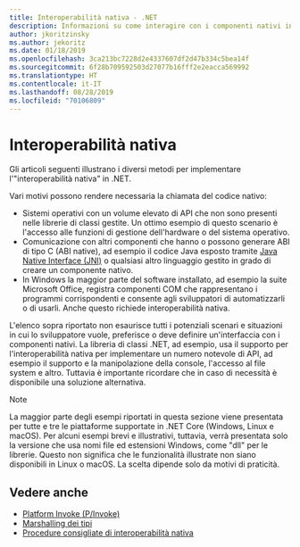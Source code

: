 ```yaml
---
title: Interoperabilità nativa - .NET
description: Informazioni su come interagire con i componenti nativi in .NET.
author: jkoritzinsky
ms.author: jekoritz
ms.date: 01/18/2019
ms.openlocfilehash: 3ca213bc7228d2e4337607df2d47b334c5bea14f
ms.sourcegitcommit: 6f28b709592503d27077b16fff2e2eacca569992
ms.translationtype: HT
ms.contentlocale: it-IT
ms.lasthandoff: 08/28/2019
ms.locfileid: "70106809"
---
```

# <a name="native-interoperability"></a>Interoperabilità nativa

Gli articoli seguenti illustrano i diversi metodi per implementare l'"interoperabilità nativa" in .NET.

Vari motivi possono rendere necessaria la chiamata del codice nativo:

- Sistemi operativi con un volume elevato di API che non sono presenti nelle librerie di classi gestite. Un ottimo esempio di questo scenario è l'accesso alle funzioni di gestione dell'hardware o del sistema operativo.
- Comunicazione con altri componenti che hanno o possono generare ABI di tipo C (ABI native), ad esempio il codice Java esposto tramite [Java Native Interface (JNI)](https://docs.oracle.com/javase/8/docs/technotes/guides/jni/) o qualsiasi altro linguaggio gestito in grado di creare un componente nativo.
- In Windows la maggior parte del software installato, ad esempio la suite Microsoft Office, registra componenti COM che rappresentano i programmi corrispondenti e consente agli sviluppatori di automatizzarli o di usarli. Anche questo richiede interoperabilità nativa.

L'elenco sopra riportato non esaurisce tutti i potenziali scenari e situazioni in cui lo sviluppatore vuole, preferisce o deve definire un'interfaccia con i componenti nativi. La libreria di classi .NET, ad esempio, usa il supporto per l'interoperabilità nativa per implementare un numero notevole di API, ad esempio il supporto e la manipolazione della console, l'accesso al file system e altro. Tuttavia è importante ricordare che in caso di necessità è disponibile una soluzione alternativa.

> [!NOTE]
> La maggior parte degli esempi riportati in questa sezione viene presentata per tutte e tre le piattaforme supportate in .NET Core (Windows, Linux e macOS). Per alcuni esempi brevi e illustrativi, tuttavia, verrà presentata solo la versione che usa nomi file ed estensioni Windows, come "dll" per le librerie. Questo non significa che le funzionalità illustrate non siano disponibili in Linux o macOS. La scelta dipende solo da motivi di praticità.

## <a name="see-also"></a>Vedere anche

- [Platform Invoke (P/Invoke)](pinvoke.md)
- [Marshalling dei tipi](type-marshaling.md)
- [Procedure consigliate di interoperabilità nativa](best-practices.md)
